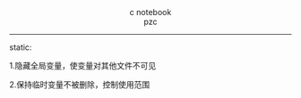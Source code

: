 <center>
    c notebook
    <br>
    pzc
</center>

***

static:

1.隐藏全局变量，使变量对其他文件不可见

2.保持临时变量不被删除，控制使用范围